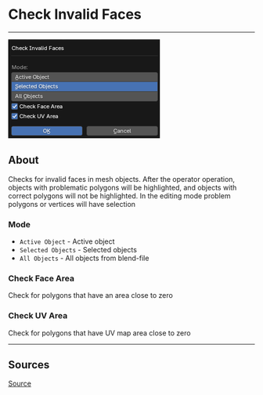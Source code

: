 # Check Invalid Faces

___

![alt text](assets/images/operator-check-invalid-faces.png)

## About

Checks for invalid faces in mesh objects. After the operator operation, objects with problematic polygons will be highlighted, and objects with correct polygons will not be highlighted. In the editing mode problem polygons or vertices will have selection

### Mode

- `Active Object` - Active object
- `Selected Objects` - Selected objects
- `All Objects` - All objects from blend-file

### Check Face Area

Check for polygons that have an area close to zero

### Check UV Area

Check for polygons that have UV map area close to zero

___

## Sources

[Source](https://github.com/PavelBlend/blender-xray/wiki/Panel-Verify#check-invalid-faces)
